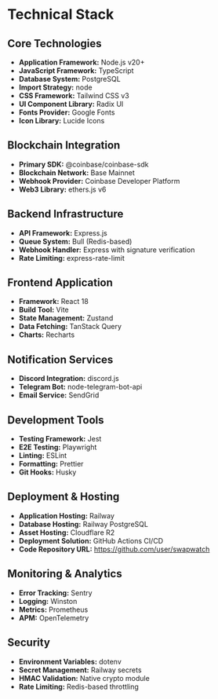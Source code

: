 # Technical Stack

## Core Technologies

- **Application Framework:** Node.js v20+
- **JavaScript Framework:** TypeScript
- **Database System:** PostgreSQL
- **Import Strategy:** node
- **CSS Framework:** Tailwind CSS v3
- **UI Component Library:** Radix UI
- **Fonts Provider:** Google Fonts
- **Icon Library:** Lucide Icons

## Blockchain Integration

- **Primary SDK:** @coinbase/coinbase-sdk
- **Blockchain Network:** Base Mainnet
- **Webhook Provider:** Coinbase Developer Platform
- **Web3 Library:** ethers.js v6

## Backend Infrastructure

- **API Framework:** Express.js
- **Queue System:** Bull (Redis-based)
- **Webhook Handler:** Express with signature verification
- **Rate Limiting:** express-rate-limit

## Frontend Application

- **Framework:** React 18
- **Build Tool:** Vite
- **State Management:** Zustand
- **Data Fetching:** TanStack Query
- **Charts:** Recharts

## Notification Services

- **Discord Integration:** discord.js
- **Telegram Bot:** node-telegram-bot-api
- **Email Service:** SendGrid

## Development Tools

- **Testing Framework:** Jest
- **E2E Testing:** Playwright
- **Linting:** ESLint
- **Formatting:** Prettier
- **Git Hooks:** Husky

## Deployment & Hosting

- **Application Hosting:** Railway
- **Database Hosting:** Railway PostgreSQL
- **Asset Hosting:** Cloudflare R2
- **Deployment Solution:** GitHub Actions CI/CD
- **Code Repository URL:** https://github.com/user/swapwatch

## Monitoring & Analytics

- **Error Tracking:** Sentry
- **Logging:** Winston
- **Metrics:** Prometheus
- **APM:** OpenTelemetry

## Security

- **Environment Variables:** dotenv
- **Secret Management:** Railway secrets
- **HMAC Validation:** Native crypto module
- **Rate Limiting:** Redis-based throttling